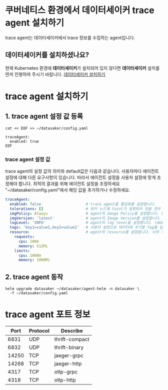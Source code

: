# 쿠버네티스 환경에서 데이터세이커 trace agent 설치하기
trace agent는 데이터세이커에서 trace 정보를 수집하는 agent입니다.

## 데이터세이커를 설치하셨나요?
현재 Kubernetes 환경에 **데이터세이커**가 설치되어 있지 않다면 **데이터세이커** 설치를 먼저 진행하여 주시기 바랍니다. [데이터세이커 설치하기](../../README.md)

# trace agent 설치하기
## 1. trace agent 설정 값 등록
```shell
cat << EOF >> ~/datasaker/config.yaml

traceAgent:
  enabled: true
EOF
```

### trace agent 설정 값
trace agent의 설정 값의 의미와 default값은 다음과 같습니다. 사용자마다 에이전트 설정에 대해 다른 요구사항이 있습니다. 따라서 에이전트 설정을 사용자 설정에 맞게 조정해야 합니다. 최적의 결과를 위해 에이전트 설정을 조정하세요
"~/datasaker/config.yaml"에서 해당 값을 추가하거나 수정하세요.
```yaml
traceAgent:
  enabled: false                    # trace agent를 활성화를 설정합니다.
  tolerations: []                   # 워커 노드에 taint가 설정되어 있을 경우 taint를 추가합니다.
  imgPolicy: Always                 # agent의 Image Policy를 설정합니다. (Always, IfNotPresent, Never)
  imgVersion: 'latest'              # agent의 Image Version를 설정합니다.
  logLevel: 'INFO'                  # agent의 log level을 설정합니다. (debug > info > warn > error > panic > fatal)
  tags: 'key1=value1,key2=value2'   # 사용자 설정으로 데이터에 추가할 Tag를 입력하세요. 
  resource:                         # agent의 resource를 설정합니다. 너무 작게할 경우 정상동작을 못할 수 있습니다.
    requests:
      cpu: 100m
      memory: 512Mi
    limits:
      cpu: 1000m
      memory: 1000Mi
```

## 2. trace agent 동작
```shell
helm upgrade datasaker ~/datasaker/agent-helm -n datasaker \
  -f ~/datasaker/config.yaml
```

# trace agent 포트 정보
|Port|Protocol|Describe|
|---|---|---|
|6831|UDP|thrift-compact|
|6832|UDP|thrift-binary|
|14250|TCP|jaeger-grpc|
|14268|TCP|jaeger-http|
|4317|TCP|otlp-grpc|
|4318|TCP|otlp-http|

